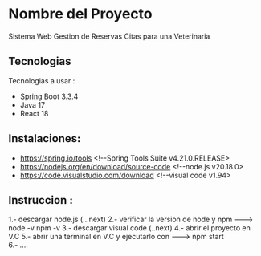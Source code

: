 # Nombre del Proyecto 
Sistema Web Gestion de Reservas Citas para una Veterinaria

## Tecnologias
Tecnologias a usar :
- Spring Boot 3.3.4
- Java 17
- React 18

## Instalaciones:
- https://spring.io/tools    <!--Spring Tools Suite v4.21.0.RELEASE>
- https://nodejs.org/en/download/source-code  <!--node.js v20.18.0>
- https://code.visualstudio.com/download      <!--visual code v1.94>

## Instruccion :
1.- descargar node.js (...next) 
2.- verificar la version de node y npm ---> node -v  npm -v
3.- descargar visual code (..next)
4.- abrir el proyecto en V.C 
5.- abrir una terminal en V.C y ejecutarlo con ---> npm start  
6.- ....

